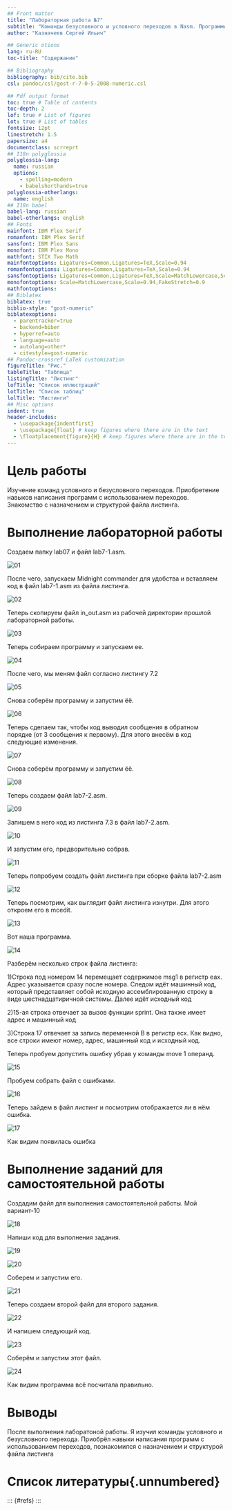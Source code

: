 ```yaml
---
## Front matter
title: "Лабораторная работа №7"
subtitle: "Команды безусловного и условного переходов в Nasm. Программирование ветвлений."
author: "Казначеев Сергей Ильич"

## Generic otions
lang: ru-RU
toc-title: "Содержание"

## Bibliography
bibliography: bib/cite.bib
csl: pandoc/csl/gost-r-7-0-5-2008-numeric.csl

## Pdf output format
toc: true # Table of contents
toc-depth: 2
lof: true # List of figures
lot: true # List of tables
fontsize: 12pt
linestretch: 1.5
papersize: a4
documentclass: scrreprt
## I18n polyglossia
polyglossia-lang:
  name: russian
  options:
	- spelling=modern
	- babelshorthands=true
polyglossia-otherlangs:
  name: english
## I18n babel
babel-lang: russian
babel-otherlangs: english
## Fonts
mainfont: IBM Plex Serif
romanfont: IBM Plex Serif
sansfont: IBM Plex Sans
monofont: IBM Plex Mono
mathfont: STIX Two Math
mainfontoptions: Ligatures=Common,Ligatures=TeX,Scale=0.94
romanfontoptions: Ligatures=Common,Ligatures=TeX,Scale=0.94
sansfontoptions: Ligatures=Common,Ligatures=TeX,Scale=MatchLowercase,Scale=0.94
monofontoptions: Scale=MatchLowercase,Scale=0.94,FakeStretch=0.9
mathfontoptions:
## Biblatex
biblatex: true
biblio-style: "gost-numeric"
biblatexoptions:
  - parentracker=true
  - backend=biber
  - hyperref=auto
  - language=auto
  - autolang=other*
  - citestyle=gost-numeric
## Pandoc-crossref LaTeX customization
figureTitle: "Рис."
tableTitle: "Таблица"
listingTitle: "Листинг"
lofTitle: "Список иллюстраций"
lotTitle: "Список таблиц"
lolTitle: "Листинги"
## Misc options
indent: true
header-includes:
  - \usepackage{indentfirst}
  - \usepackage{float} # keep figures where there are in the text
  - \floatplacement{figure}{H} # keep figures where there are in the text
---
```

# Цель работы

Изучение команд условного и безусловного переходов. Приобретение навыков написания программ с использованием переходов. Знакомство с назначением и структурой файла листинга.

# Выполнение лабораторной работы
Создаем папку lab07 и файл lab7-1.asm.

![01](image/01.png)

После чего, запускаем  Midnight commander для удобства  и вставляем код в файл lab7-1.asm из файла листинга.

![02](image/02.png)

Теперь скопируем файл in_out.asm из рабочей директории прошлой лабораторной работы.

![03](image/03.png)

Теперь собираем программу и запускаем ее.

![04](image/04.png)

После чего, мы меням файл согласно листингу 7.2

![05](image/05.png)

Снова соберём программу и запустим ёё.

![06](image/06.png)

Теперь сделаем так, чтобы код выводил сообщения в обратном порядке (от 3 сообщения к первому). Для этого внесём в код следующие изменения.

![07](image/07.png)

Снова соберём программу и запустим ёё.

![08](image/08.png)

Теперь создаем файл  lab7-2.asm.

![09](image/09.png)

Запишем в него код из листинга 7.3 в файл lab7-2.asm.

![10](image/10.png)

И запустим его, предворительно собрав.

![11](image/11.png)

Теперь попробуем создать файл листинга при сборке файла lab7-2.asm

![12](image/12.png)

Теперь посмотрим, как выглядит файл листинга изнутри. Для этого откроем его в mcedit.

![13](image/13.png)

Вот наша программа.

![14](image/14.png)

Разберём несколько строк файла листинга:

1)Строка под номером 14 перемещает содержимое msg1 в регистр eax. Адрес указывается сразу после номера. Следом идёт машинный код, который представляет собой исходную ассемблированную строку в виде шестнадцатиричной системы. Далее идёт исходный код

2)15-ая строка отвечает за вызов функции sprint. Она также имеет адрес и машинный код

3)Строка 17 отвечает за запись переменной B в регистр ecx. Как видно, все строки имеют номер, адрес, машинный код и исходный код. 

Теперь пробуем допустить ошибку убрав у команды move 1 операнд.

![15](image/15.png)

Пробуем собрать файл с ошибками.

![16](image/16.png)

Теперь зайдем в файл листинг и посмотрим отображается ли в нём ошибка.

![17](image/17.png)

Как видим появилась ошибка 

# Выполнение заданий для самостоятельной работы 

Создадим файл для выполнения самостоятельной работы. Мой вариант-10

![18](image/18.png)

Напиши код для выполнения задания.

![19](image/19.png)

![20](image/20.png)

Соберем и запустим его.

![21](image/21.png)

Теперь создаем второй файл для второго задания.

![22](image/22.png)

И напишем следующий код.

![23](image/23.png)

Соберём и запустим этот файл.

![24](image/24.png)

Как видим программа всё посчитала правильно.

# Выводы
После выполнения лаборатоной работы. Я изучил команды условного и безусловного перехода. Приобрёл навыки написания программ с использованием переходов, познакомился с назначением и структурой файла листинга 

# Список литературы{.unnumbered}

::: {#refs}
:::
